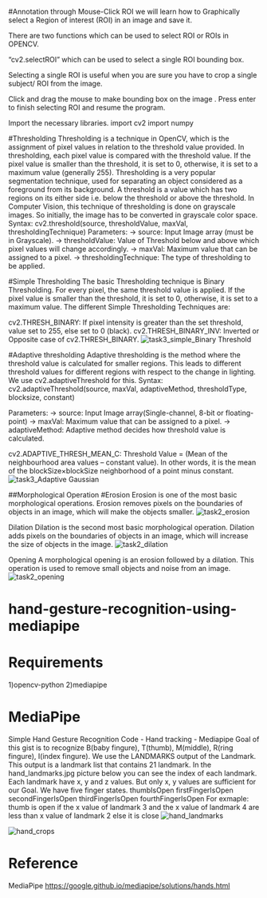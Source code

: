 #Annotation through Mouse-Click
ROI
we will learn how to Graphically select a Region of interest (ROI) in an image and save it.

There are two functions which can be used to select ROI or ROIs in OPENCV.

“cv2.selectROI” which can be used to select a single ROI bounding box.


Selecting a single ROI is useful when you are sure you have to crop a single subject/ ROI from the image.

Click and drag the mouse to make bounding box on the image . Press enter to finish selecting ROI and resume the program.

Import the necessary libraries.
import cv2
import numpy

#Thresholding
Thresholding is a technique in OpenCV, which is the assignment of pixel values in relation to the threshold value provided. In thresholding, each pixel value is compared with the threshold value. If the pixel value is smaller than the threshold, it is set to 0, otherwise, it is set to a maximum value (generally 255). Thresholding is a very popular segmentation technique, used for separating an object considered as a foreground from its background. A threshold is a value which has two regions on its either side i.e. below the threshold or above the threshold. 
In Computer Vision, this technique of thresholding is done on grayscale images. So initially, the image has to be converted in grayscale color space.
Syntax: cv2.threshold(source, thresholdValue, maxVal, thresholdingTechnique) 
Parameters: 
-> source: Input Image array (must be in Grayscale). 
-> thresholdValue: Value of Threshold below and above which pixel values will change accordingly. 
-> maxVal: Maximum value that can be assigned to a pixel. 
-> thresholdingTechnique: The type of thresholding to be applied. 

#Simple Thresholding
The basic Thresholding technique is Binary Thresholding. For every pixel, the same threshold value is applied. If the pixel value is smaller than the threshold, it is set to 0, otherwise, it is set to a maximum value.
The different Simple Thresholding Techniques are: 
 
cv2.THRESH_BINARY: If pixel intensity is greater than the set threshold, value set to 255, else set to 0 (black).
cv2.THRESH_BINARY_INV: Inverted or Opposite case of cv2.THRESH_BINARY.
![task3_simple_Binary Threshold](https://user-images.githubusercontent.com/82312119/189480885-9ebf1aac-a823-45e1-8a08-601a44ffd5d0.jpg)


#Adaptive thresholding
Adaptive thresholding is the method where the threshold value is calculated for smaller regions. This leads to different threshold values for different regions with respect to the change in lighting. We use cv2.adaptiveThreshold for this.
Syntax: cv2.adaptiveThreshold(source, maxVal, adaptiveMethod, thresholdType, blocksize, constant)

Parameters:
-> source: Input Image array(Single-channel, 8-bit or floating-point)
-> maxVal: Maximum value that can be assigned to a pixel.
-> adaptiveMethod: Adaptive method decides how threshold value is calculated.

 cv2.ADAPTIVE_THRESH_MEAN_C: Threshold Value = (Mean of the neighbourhood area values – constant value). In other words, it is the mean of the blockSize×blockSize neighborhood of a point minus constant.
 ![task3_Adaptive Gaussian](https://user-images.githubusercontent.com/82312119/189480896-2fdd5e1c-3ba2-4f84-bf10-e817a25d73bc.jpg)

##Morphological Operation
#Erosion
Erosion is one of the most basic morphological operations. Erosion removes pixels on the boundaries of objects in an image, which will make the objects smaller.
![task2_erosion](https://user-images.githubusercontent.com/82312119/189480816-4bae805e-a73b-4a03-8fd8-4d21cc6851dd.jpg)

Dilation
Dilation is the second most basic morphological operation. Dilation adds pixels on the boundaries of objects in an image, which will increase the size of objects in the image.
![task2_dilation](https://user-images.githubusercontent.com/82312119/189480829-13adcea5-4150-4156-baea-60028879adc5.jpg)

Opening
A morphological opening is an erosion followed by a dilation. This operation is used to remove small objects and noise from an image.
![task2_opening](https://user-images.githubusercontent.com/82312119/189480840-0775ae05-3089-42e0-9d77-b5ff34f5cecf.jpg)

# hand-gesture-recognition-using-mediapipe

# Requirements
1)opencv-python
2)mediapipe


# MediaPipe

Simple Hand Gesture Recognition Code - Hand tracking - Mediapipe
Goal of this gist is to recognize B(baby fingure), T(thumb), M(middle),  R(ring fingure), I(index fingure). We use the LANDMARKS output of the Landmark. This output is a landmark list that contains 21 landmark. In the hand_landmarks.jpg picture below you can see the index of each landmark. Each landmark have x, y and z values. But only x, y values are sufficient for our Goal.
We have five finger states.
thumbIsOpen
firstFingerIsOpen
secondFingerIsOpen
thirdFingerIsOpen
fourthFingerIsOpen
For exmaple: thumb is open if the x value of landmark 3 and the x value of landmark 4 are less than x value of landmark 2 else it is close
![hand_landmarks](https://user-images.githubusercontent.com/82312119/189480949-6d67380e-4a27-4978-aba9-6da88c179222.png)

![hand_crops](https://user-images.githubusercontent.com/82312119/189480966-84e6dba9-b8f4-438f-a82e-8f9f4c8fe8cd.png)


# Reference
MediaPipe
https://google.github.io/mediapipe/solutions/hands.html
